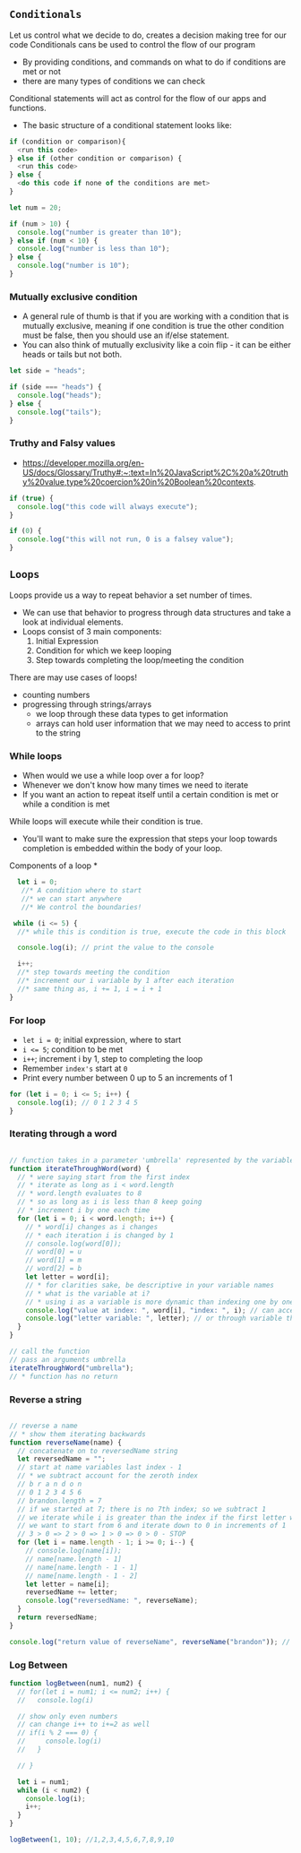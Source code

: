 
## `Conditionals`

Let us control what we decide to do, creates a decision making tree for our code
Conditionals cans be used to control the flow of our program

- By providing conditions, and commands on what to do if conditions are met or not
- there are many types of conditions we can check

Conditional statements will act as control for the flow of our apps and functions.

- The basic structure of a conditional statement looks like:

```js
if (condition or comparison){
  <run this code>
} else if (other condition or comparison) {
  <run this code>
} else {
  <do this code if none of the conditions are met>
}
```

```js
let num = 20;

if (num > 10) {
  console.log("number is greater than 10");
} else if (num < 10) {
  console.log("number is less than 10");
} else {
  console.log("number is 10");
}
```

### Mutually exclusive condition

- A general rule of thumb is that if you are working with a condition that is mutually exclusive, meaning if one condition is true the other condition must be false, then you should use an if/else statement.
- You can also think of mutually exclusivity like a coin flip - it can be either heads or tails but not both.

```js
let side = "heads";

if (side === "heads") {
  console.log("heads");
} else {
  console.log("tails");
}
```

### Truthy and Falsy values

- https://developer.mozilla.org/en-US/docs/Glossary/Truthy#:~:text=In%20JavaScript%2C%20a%20truthy%20value,type%20coercion%20in%20Boolean%20contexts.

```js
if (true) {
  console.log("this code will always execute");
}

if (0) {
  console.log("this will not run, 0 is a falsey value");
}
```




## `Loops`
  Loops provide us a way to repeat behavior a set number of times.

  * We can use that behavior to progress through data structures and take a look at individual elements.
  * Loops consist of 3 main components:
    1. Initial Expression
    2. Condition for which we keep looping
    3. Step towards completing the loop/meeting the condition

  There are may use cases of loops!
  * counting numbers
  * progressing through strings/arrays
    * we loop through these data types to get information
    * arrays can hold user information that we may need to access to print to the string


### While loops
 * When would we use a while loop over a for loop?
 * Whenever we don't know how many times we need to iterate
 * If you want an action to repeat itself until a certain condition is met or while a condition is met

 While loops will execute while their condition is true.
 * You'll want to make sure the expression that steps your loop towards completion is embedded within the body of your loop.

 Components of a loop
*
```js
  let i = 0;
   //* A condition where to start
   //* we can start anywhere
   //* We control the boundaries!

 while (i <= 5) {
  //* while this is condition is true, execute the code in this block

  console.log(i); // print the value to the console

  i++;
  //* step towards meeting the condition
  //* increment our i variable by 1 after each iteration
  //* same thing as, i += 1, i = i + 1
}
```


### For loop

* `let i = 0`; initial expression, where to start
* `i <= 5`; condition to be met
* `i++`; increment i by 1, step to completing the loop
* Remember `index's` start at `0`
* Print every number between 0 up to 5 an increments of 1
```js
for (let i = 0; i <= 5; i++) {
  console.log(i); // 0 1 2 3 4 5
}
```


### Iterating through a word
```js

// function takes in a parameter 'umbrella' represented by the variable word
function iterateThroughWord(word) {
  // * were saying start from the first index
  // * iterate as long as i < word.length
  // * word.length evaluates to 8
  // * so as long as i is less than 8 keep going
  // * increment i by one each time
  for (let i = 0; i < word.length; i++) {
    // * word[i] changes as i changes
    // * each iteration i is changed by 1
    // console.log(word[0]);
    // word[0] = u
    // word[1] = m
    // word[2] = b
    let letter = word[i];
    // * for clarities sake, be descriptive in your variable names
    // * what is the variable at i?
    // * using i as a variable is more dynamic than indexing one by one
    console.log("value at index: ", word[i], "index: ", i); // can access current value at word[i]
    console.log("letter variable: ", letter); // or through variable that holds word[i]
  }
}

// call the function
// pass an arguments umbrella
iterateThroughWord("umbrella");
// * function has no return
```

### Reverse a string
```js

// reverse a name
// * show them iterating backwards
function reverseName(name) {
  // concatenate on to reversedName string
  let reversedName = "";
  // start at name variables last index - 1
  // * we subtract account for the zeroth index
  // b r a n d o n
  // 0 1 2 3 4 5 6
  // brandon.length = 7
  // if we started at 7; there is no 7th index; so we subtract 1
  // we iterate while i is greater than the index if the first letter which is 0
  // we want to start from 6 and iterate down to 0 in increments of 1
  // 3 > 0 => 2 > 0 => 1 > 0 => 0 > 0 - STOP
  for (let i = name.length - 1; i >= 0; i--) {
    // console.log(name[i]);
    // name[name.length - 1]
    // name[name.length - 1 - 1]
    // name[name.length - 1 - 2]
    let letter = name[i];
    reversedName += letter;
    console.log("reversedName: ", reverseName);
  }
  return reversedName;
}

console.log("return value of reverseName", reverseName("brandon")); // nodnarb
```

### Log Between
```js
function logBetween(num1, num2) {
  // for(let i = num1; i <= num2; i++) {
  //   console.log(i)

  // show only even numbers
  // can change i++ to i+=2 as well
  // if(i % 2 === 0) {
  //     console.log(i)
  //   }

  // }

  let i = num1;
  while (i < num2) {
    console.log(i);
    i++;
  }
}

logBetween(1, 10); //1,2,3,4,5,6,7,8,9,10
```

